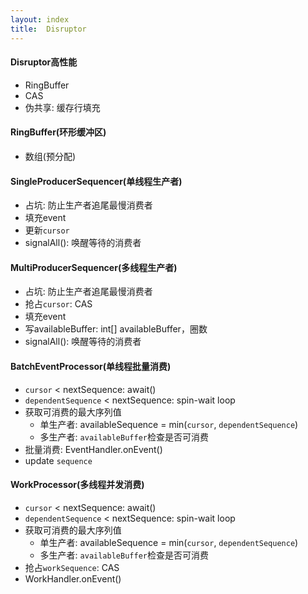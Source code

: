 ```yaml
---
layout: index
title:  Disruptor
---
```


#### Disruptor高性能

* RingBuffer
* CAS
* 伪共享: 缓存行填充

#### RingBuffer(环形缓冲区)

* 数组(预分配)

#### SingleProducerSequencer(单线程生产者)

* 占坑: 防止生产者追尾最慢消费者
* 填充event
* 更新`cursor`
* signalAll(): 唤醒等待的消费者

#### MultiProducerSequencer(多线程生产者)

* 占坑: 防止生产者追尾最慢消费者
* 抢占`cursor`: CAS
* 填充event
* 写availableBuffer: int[] availableBuffer，圈数
* signalAll(): 唤醒等待的消费者

#### BatchEventProcessor(单线程批量消费)

* `cursor` < nextSequence: await()
* `dependentSequence` < nextSequence: spin-wait loop
* 获取可消费的最大序列值
    * 单生产者: availableSequence = min(`cursor`, `dependentSequence`)
    * 多生产者: `availableBuffer`检查是否可消费
* 批量消费: EventHandler.onEvent()
* update `sequence`

#### WorkProcessor(多线程并发消费)

* `cursor` < nextSequence: await()
* `dependentSequence` < nextSequence: spin-wait loop
* 获取可消费的最大序列值
    * 单生产者: availableSequence = min(`cursor`, `dependentSequence`)
    * 多生产者: `availableBuffer`检查是否可消费
* 抢占`workSequence`: CAS
* WorkHandler.onEvent()

